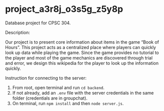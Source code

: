 ﻿# project_a3r8j_o3s5g_z5y8p

Database project for CPSC 304.

Description:

Our project is to present core information about items in the game “Book of Hours”. This project acts as a centralized place where players can quickly look up data while playing the game. Since the game provides no tutorial to the player and most of the game mechanics are discovered through trial and error, we design this wikipedia for the player to look up the information quickly.

Instruction for connecting to the server:

1. From root, open terminal and run `cd backend`.
2. If not already, add an `.env` file with the server credentials in the same folder (credentials are in groupchat).
3. On terminal, run `npm install` and then `node server.js`.
